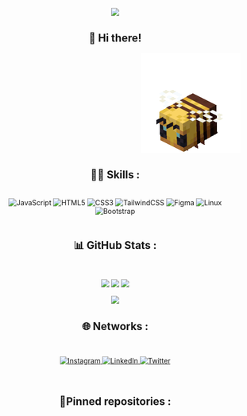 <p align="center">
    <img src="https://komarev.com/ghpvc/?username=tobigfioroni&color=blueviolet"/> 
</p>

<h2 align="center">👋 Hi there!</h2>

<p align="right">
  <img src="sprites/bee-mc.webp" alt="bee_mc">
</p>

<h2 align="center">👨‍💻 Skills :</h2>
<br>
<div align="center">
  <img src="https://img.shields.io/badge/javascript-%23323330.svg?style=flat-square&logo=javascript&logoColor=%23F7DF1E" alt="JavaScript">
  <img src="https://img.shields.io/badge/html5-%23E34F26.svg?style=flat-square&logo=html5&logoColor=white" alt="HTML5">
  <img src="https://img.shields.io/badge/css3-%231572B6.svg?style=flat-square&logo=css3&logoColor=white" alt="CSS3">
  <img src="https://img.shields.io/badge/tailwindcss-%2338B2AC.svg?style=flat-square&logo=tailwind-css&logoColor=white" alt="TailwindCSS">
  <img src="https://img.shields.io/badge/figma-%23F24E1E.svg?style=flat-square&logo=figma&logoColor=white" alt="Figma">
  <img src="https://img.shields.io/badge/Linux-FCC624?style=flat-square&logo=linux&logoColor=black" alt="Linux">
  <img src="https://img.shields.io/badge/bootstrap-%23563D7C.svg?style=flat-square&logo=bootstrap&logoColor=white" alt="Bootstrap">
</div>
<br>
<h2 align="center">📊 GitHub Stats :</h2>
<br>
<p align="center">
  <img height="50%" width="auto" src ="https://github-readme-stats.vercel.app/api?username=tobigfioroni&show_icons=true&count_private=true&theme=material-palenight&hide_border=true&hide=issues,contribs&bg_color=00000000">
  <img height="50%" width="auto" src ="https://github-readme-stats.vercel.app/api/top-langs/?username=tobigfioroni&layout=compact&hide_border=true&theme=material-palenight&bg_color=00000000&langs_count=6&hide=jupyter%20notebook,tex,css,php&exclude_repo=Pacman-AI">
  <img src ="https://github-readme-streak-stats.herokuapp.com?user=tobigfioroni&theme=material-palenight&hide_border=true&background=FFFFFF00">
</p>
<p align="center">
    <img src="https://github-profile-trophy.vercel.app/?username=tobigfioroni&theme=dracula"/>
</p>
<h2 align="center">🌐 Networks :</h2>
<br>
<p align="center">
  <a href="https://instagram.com/tobigfioroni">
    <img src="https://img.shields.io/badge/Instagram-%23E4405F.svg?logo=Instagram&logoColor=white" alt="Instagram">
  </a>
  <a href="https://linkedin.com/in/www.linkedin.com/in/tobigfioroni">
    <img src="https://img.shields.io/badge/LinkedIn-%230077B5.svg?logo=linkedin&logoColor=white" alt="LinkedIn">
  </a>
  <a href="https://twitter.com/tobigfioroni">
    <img src="https://img.shields.io/badge/Twitter-%231DA1F2.svg?logo=Twitter&logoColor=white" alt="Twitter">
  </a>
</p>
<br>
<h2 align="center">📌Pinned repositories :</h2> 
<br>
